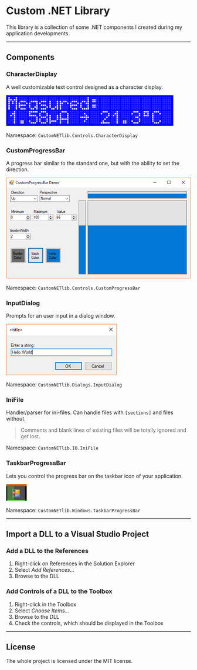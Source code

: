 # Custom .NET Library

This library is a collection of some .NET components I created during my application developments.

---

## Components
### **CharacterDisplay**
A well customizable text control designed as a character display.

![](./00_readme_assets/CharacterDisplay.png)

Namespace: `CustomNETlib.Controls.CharacterDisplay`

### **CustomProgressBar**
A progress bar similar to the standard one, but with the ability to set the direction.

![](./00_readme_assets/CustomProgressBar.png)

Namespace: `CustomNETlib.Controls.CustomProgressBar`

### **InputDialog**
Prompts for an user input in a dialog window.

![](./00_readme_assets/InputDialog.png)

Namespace: `CustomNETlib.Dialogs.InputDialog`

### **IniFile**
Handler/parser for ini-files. Can handle files with `[sections]` and files without.

> Comments and blank lines of existing files will be totally ignored and get lost.

Namespace: `CustomNETlib.IO.IniFile`

### **TaskbarProgressBar**
Lets you control the progress bar on the taskbar icon of your application.

![](./00_readme_assets/TaskbarProgressBar.png)

Namespace: `CustomNETlib.Windows.TaskbarProgressBar`

---

## Import a DLL to a Visual Studio Project
### Add a DLL to the References
1. Right-click on References in the Solution Explorer
2. Select *Add References…*
3. Browse to the DLL

### Add Controls of a DLL to the Toolbox
1. Right-click in the Toolbox
2. Select *Choose Items…*
3. Browse to the DLL
4. Check the controls, which should be displayed in the Toolbox

---

## License

The whole project is licensed under the MIT license.
